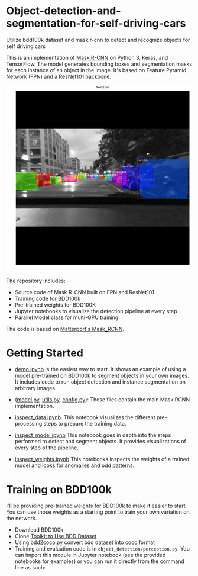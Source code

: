# Object-detection-and-segmentation-for-self-driving-cars
Utilize bdd100k dataset and mask r-cnn to detect and recognize objects for self driving cars

This is an implementation of [Mask R-CNN](https://arxiv.org/abs/1703.06870) on Python 3, Keras, and TensorFlow. The model generates bounding boxes and segmentation masks for each instance of an object in the image. It's based on Feature Pyramid Network (FPN) and a ResNet101 backbone.

![Instance Segmentation Sample](images/predictions.png)

The repository includes:
* Source code of Mask R-CNN built on FPN and ResNet101.
* Training code for BDD100k
* Pre-trained weights for BDD100K
* Jupyter notebooks to visualize the detection pipeline at every step
* Parallel Model class for multi-GPU training

The code is based on [Matterport's Mask_RCNN](https://github.com/matterport/Mask_RCNN).

# Getting Started
* [demo.ipynb](object_detection/demo.ipynb) Is the easiest way to start. It shows an example of using a model pre-trained on BDD100k to segment objects in your own images.
It includes code to run object detection and instance segmentation on arbitrary images.

* ([model.py](object_detection/mrcnn/model.py), [utils.py](object_detection/mrcnn/utils.py), [config.py](object_detection/mrcnn/config.py)): These files contain the main Mask RCNN implementation. 


* [inspect_data.ipynb](object_detection/inspect_data.ipynb). This notebook visualizes the different pre-processing steps
to prepare the training data.

* [inspect_model.ipynb](object_detection/inspect_model.ipynb) This notebook goes in depth into the steps performed to detect and segment objects. It provides visualizations of every step of the pipeline.

* [inspect_weights.ipynb](object_detection/inspect_weights.ipynb)
This notebooks inspects the weights of a trained model and looks for anomalies and odd patterns.


# Training on BDD100k
I'll be providing pre-trained weights for BDD100k to make it easier to start. You can
use those weights as a starting point to train your own variation on the network.

* Download BDD100k
* Clone [Toolkit to Use BDD Dataset](https://github.com/ucbdrive/bdd-data)
* Using [bdd2coco.py](https://github.com/ucbdrive/bdd-data/blob/master/bdd_data/bdd2coco.py) convert bdd dataset into coco format
* Training and evaluation code is in `object_detection/perception.py`. You can import this
module in Jupyter notebook (see the provided notebooks for examples) or you
can run it directly from the command line as such:


